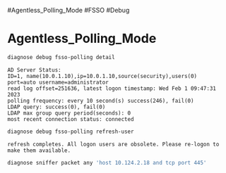 #Agentless_Polling_Mode #FSSO #Debug 
# Agentless_Polling_Mode

```bash
diagnose debug fsso-polling detail
```
```
AD Server Status:
ID=1, name(10.0.1.10),ip=10.0.1.10,source(security),users(0)
port=auto username=administrator
read log offset=251636, latest logon timestamp: Wed Feb 1 09:47:31 2023
polling frequency: every 10 second(s) success(246), fail(0)
LDAP query: success(0), fail(0)
LDAP max group query period(seconds): 0
most recent connection status: connected
```

```bash
diagnose debug fsso-polling refresh-user
```
```
refresh completes. All logon users are obsolete. Please re-logon to make them available.
```

```bash
diagnose sniffer packet any 'host 10.124.2.18 and tcp port 445'
```
